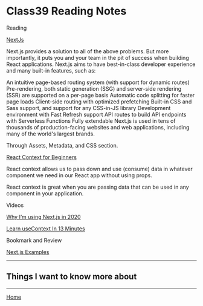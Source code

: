 # Class39 Reading Notes

Reading

[NextJs](https://nextjs.org/learn/basics/getting-started)

Next.js provides a solution to all of the above problems. But more importantly, it puts you and your team in the pit of success when building React applications.
Next.js aims to have best-in-class developer experience and many built-in features, such as:

An intuitive page-based routing system (with support for dynamic routes)
Pre-rendering, both static generation (SSG) and server-side rendering (SSR) are supported on a per-page basis
Automatic code splitting for faster page loads
Client-side routing with optimized prefetching
Built-in CSS and Sass support, and support for any CSS-in-JS library
Development environment with Fast Refresh support
API routes to build API endpoints with Serverless Functions
Fully extendable
Next.js is used in tens of thousands of production-facing websites and web applications, including many of the world's largest brands.

Through Assets, Metadata, and CSS section.

[React Context for Beginners](https://www.freecodecamp.org/news/react-context-for-beginners/)


React context allows us to pass down and use (consume) data in whatever component we need in our React app without using props.

React context is great when you are passing data that can be used in any component in your application.

Videos

[Why I’m using Next.js in 2020](https://www.youtube.com/watch?v=rtgbaKBhdkk)

[Learn useContext In 13 Minutes](https://www.youtube.com/watch?v=5LrDIWkK_Bc)

Bookmark and Review

[Next.js Examples](https://github.com/vercel/next.js/tree/canary/examples)

----

## Things I want to know more about

----
[Home](https://github.com/MISalz/401_Reading_Notes/blob/main/README.md)